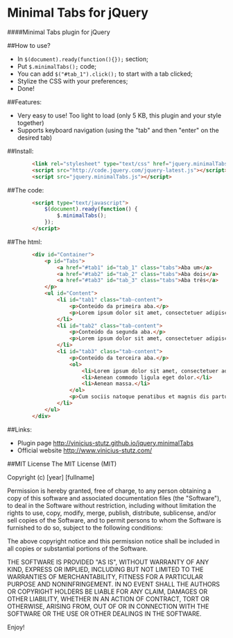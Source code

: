 # Minimal Tabs for jQuery

####Minimal Tabs plugin for jQuery

##How to use?
- In `$(document).ready(function(){});` section;
- Put `$.minimalTabs();` code;
- You can add `$("#tab_1").click();` to start with a tab clicked;
- Stylize the CSS with your preferences;
- Done!

##Features:
- Very easy to use! Too light to load (only 5 KB, this plugin and your style together)
- Supports keyboard navigation (using the "tab" and then "enter" on the desired tab)
 
##Install:
```html
		<link rel="stylesheet" type="text/css" href="jquery.minimalTabs.css" />
		<script src="http://code.jquery.com/jquery-latest.js"></script>
		<script src="jquery.minimalTabs.js"></script>
```
##The code:
```html
		<script type="text/javascript">
			$(document).ready(function() {
				$.minimalTabs();
			});
		</script>
```
##The html:
```html
		<div id="Container">
			<p id="Tabs">
				<a href="#tab1" id="tab_1" class="tabs">Aba um</a>
				<a href="#tab2" id="tab_2" class="tabs">Aba dois</a>
				<a href="#tab3" id="tab_3" class="tabs">Aba três</a>
			</p>
			<ul id="Content">
				<li id="tab1" class="tab-content">
					<p>Conteúdo da primeira aba.</p>
					<p>Lorem ipsum dolor sit amet, consectetuer adipiscing elit. Aenean commodo ligula eget dolor. Aenean massa. Cum sociis natoque penatibus et magnis dis parturient montes, nascetur ridiculus mus.</p>
				</li>
				<li id="tab2" class="tab-content">
					<p>Conteúdo da segunda aba.</p>
					<p>Lorem ipsum dolor sit amet, consectetuer adipiscing elit. Aenean commodo ligula eget dolor. Aenean massa. Cum sociis natoque penatibus et magnis dis parturient montes, nascetur ridiculus mus. Donec quam felis, ultricies nec, pellentesque eu, pretium quis, sem. Nulla consequat massa quis enim.</p>
				</li>
				<li id="tab3" class="tab-content">
					<p>Conteúdo da terceira aba.</p>
					<ol>
						<li>Lorem ipsum dolor sit amet, consectetuer adipiscing elit.</li>
						<li>Aenean commodo ligula eget dolor.</li>
						<li>Aenean massa.</li>
					</ol>
					<p>Cum sociis natoque penatibus et magnis dis parturient montes, nascetur ridiculus mus.</p>
				</li>
			</ul>
		</div>
```
##Links:
- Plugin page <http://vinicius-stutz.github.io/jquery.minimalTabs>
- Official website <http://www.vinicius-stutz.com/>

##MIT License
The MIT License (MIT)

Copyright (c) [year] [fullname]

Permission is hereby granted, free of charge, to any person obtaining a copy
of this software and associated documentation files (the "Software"), to deal
in the Software without restriction, including without limitation the rights
to use, copy, modify, merge, publish, distribute, sublicense, and/or sell
copies of the Software, and to permit persons to whom the Software is
furnished to do so, subject to the following conditions:

The above copyright notice and this permission notice shall be included in all
copies or substantial portions of the Software.

THE SOFTWARE IS PROVIDED "AS IS", WITHOUT WARRANTY OF ANY KIND, EXPRESS OR
IMPLIED, INCLUDING BUT NOT LIMITED TO THE WARRANTIES OF MERCHANTABILITY,
FITNESS FOR A PARTICULAR PURPOSE AND NONINFRINGEMENT. IN NO EVENT SHALL THE
AUTHORS OR COPYRIGHT HOLDERS BE LIABLE FOR ANY CLAIM, DAMAGES OR OTHER
LIABILITY, WHETHER IN AN ACTION OF CONTRACT, TORT OR OTHERWISE, ARISING FROM,
OUT OF OR IN CONNECTION WITH THE SOFTWARE OR THE USE OR OTHER DEALINGS IN THE
SOFTWARE.

Enjoy!
